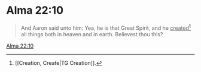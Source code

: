 # Alma 22:10

> And Aaron said unto him: Yea, he is that Great Spirit, and he <u>created</u>[^a] all things both in heaven and in earth. Believest thou this?

[Alma 22:10](https://www.churchofjesuschrist.org/study/scriptures/bofm/alma/22?lang=eng&id=p10#p10)


[^a]: [[Creation, Create|TG Creation]].  
